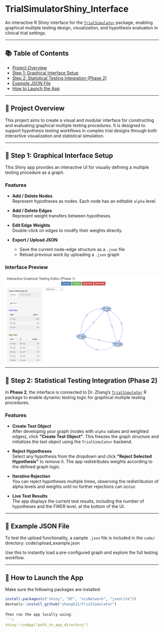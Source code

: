 # TrialSimulatorShiny_Interface

An interactive R Shiny interface for the [`TrialSimulator`](https://github.com/zhangh12/TrialSimulator) package, enabling graphical multiple testing design, visualization, and hypothesis evaluation in clinical trial settings.

---

## 📚 Table of Contents

- [Project Overview](#project-overview)
- [Step 1: Graphical Interface Setup](#step-1-graphical-interface-setup)
- [Step 2: Statistical Testing Integration (Phase 2)](#step-2-statistical-testing-integration-phase-2)
- [Example JSON File](#example-json-file)
- [How to Launch the App](#how-to-launch-the-app)

---

## 📍 Project Overview

This project aims to create a visual and modular interface for constructing and evaluating graphical multiple testing procedures. It is designed to support hypothesis testing workflows in complex trial designs through both interactive visualization and statistical simulation.

---

## 🔧 Step 1: Graphical Interface Setup

This Shiny app provides an interactive UI for visually defining a multiple testing procedure as a graph.

### Features

- **Add / Delete Nodes**  
  Represent hypotheses as nodes. Each node has an editable `alpha` level.

- **Add / Delete Edges**  
  Represent weight transfers between hypotheses.

- **Edit Edge Weights**  
  Double-click on edges to modify their weights directly.

- **Export / Upload JSON**  
  - Save the current node-edge structure as a `.json` file  
  - Reload previous work by uploading a `.json` graph

### Interface Preview

![Step 1 Graph Editor UI](images/step1_interface_screenshot.png)

---

## 🧪 Step 2: Statistical Testing Integration (Phase 2)

In **Phase 2**, the interface is connected to Dr. Zhang’s [`TrialSimulator`](https://github.com/zhangh12/TrialSimulator) R package to enable dynamic testing logic for graphical multiple testing procedures.

### Features

- **Create Test Object**  
  After developing your graph (nodes with `alpha` values and weighted edges), click **"Create Test Object"**. This freezes the graph structure and initializes the test object using the `TrialSimulator` backend.

- **Reject Hypotheses**  
  Select any hypothesis from the dropdown and click **"Reject Selected Hypothesis"** to remove it. The app redistributes weights according to the defined graph logic.

- **Iterative Rejection**  
  You can reject hypotheses multiple times, observing the redistribution of alpha levels and weights until no further rejections can occur.

- **Live Test Results**  
  The app displays the current test results, including the number of hypotheses and the FWER level, at the bottom of the UI.

---

## 📁 Example JSON File

To test the upload functionality, a sample `.json` file is included in the `code/` directory: code/upload_example.json


Use this to instantly load a pre-configured graph and explore the full testing workflow.

---

## 🚀 How to Launch the App

Make sure the following packages are installed:

```r
install.packages(c("shiny", "DT", "visNetwork", "jsonlite"))
devtools::install_github("zhangh12/TrialSimulator")

Then run the app locally using:
```r
shiny::runApp("path_to_app_directory")


